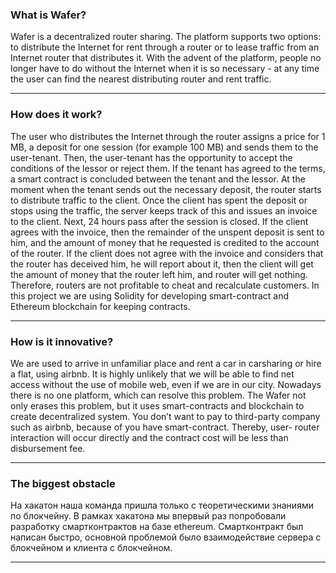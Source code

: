 ### What is Wafer? ###
Wafer is a decentralized router sharing. The platform supports two options: to distribute the Internet for rent through a router or
to lease traffic from an Internet router that distributes it. With the advent of the platform, people no longer have to do without
the Internet when it is so necessary - at any time the user can find the nearest distributing router and rent traffic.

---
### How does it work? ###
The user who distributes the Internet through the router assigns a price for 1 MB, a deposit for one session (for example 100 MB)
and sends them to the user-tenant. Then, the user-tenant has the opportunity to accept the conditions of the lessor or reject them.
If the tenant has agreed to the terms, a smart contract is concluded between the tenant and the lessor. At the moment when the
tenant sends out the necessary deposit, the router starts to distribute traffic to the client. Once the client has spent the
deposit or stops using the traffic, the server keeps track of this and issues an invoice to the client. Next, 24 hours pass after
the session is closed. If the client agrees with the invoice, then the remainder of the unspent deposit is sent to him, and the
amount of money that he requested is credited to the account of the router. If the client does not agree with the invoice and
considers that the router has deceived him, he will report about it, then the client will get the amount of money that the router
left him, and router will get nothing. Therefore, routers are not profitable to cheat and recalculate customers. In this project we
are using Solidity for developing smart-contract and Ethereum blockchain for keeping contracts.

---
### How is it innovative? ###
We are used to arrive in unfamiliar place and rent a car in carsharing or hire a flat, using airbnb. It is highly unlikely that we
will be able to find net access without the use of mobile web, even if we are in our city. Nowadays there is no one platform, which
can resolve this problem. The Wafer not only erases this problem, but it uses smart-contracts and blockchain to create
decentralized system. You don’t want to pay to third-party company such as airbnb, because of you have smart-contract. Thereby,
user- router interaction will occur directly and the contract cost will be less than disbursement fee.

---
### The biggest obstacle ###
На хакатон наша команда пришла только с теоретическими знаниями по блокчейну. В рамках хакатона мы впервый раз попробовали
разработку смартконтрактов на базе ethereum. Смартконтракт был написан быстро, основной проблемой было взаимодействие сервера с
блокчейном и клиента с блокчейном.

---
